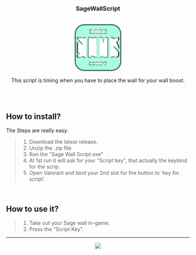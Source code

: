 <br />
<h3 align="center">SageWallScript</h3>
<br />
<div align="center">
    <tr>
        <td>
            <img src="icon.png" width="128" height="128">
        </td>
    </tr>
    <p><p/>
  <p align="center">
        This script is timing when you have to place the wall for your wall boost.
    <br />
    <br />
  </p>
</div>
<br />

## How to install?

The Steps are really easy.

> 1. Download the latest release.
> 2. Unzip the .zip file.
> 3. Run the "Sage Wall Script.exe"
> 4. At 1st run it will ask for your "Script key", that actually the keybind for the scrip.
> 5. Open Valorant and bind your 2nd slot for fire button to 'key for script'.
<br />

## How to use it?

> 1. Take out your Sage wall in-game.
> 2. Press the "Script Key".
___

<p align="center">
  <img src="https://user-images.githubusercontent.com/70468074/184510701-65c94d98-b223-48dc-9b09-e4ca12b8d7d9.gif" >
</p>

